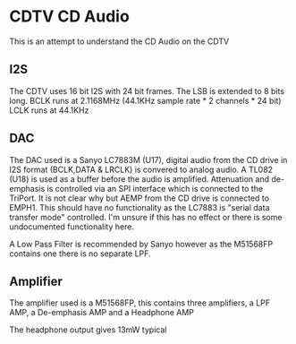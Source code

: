 # CDTV CD Audio

This is an attempt to understand the CD Audio on the CDTV

## I2S

The CDTV uses 16 bit I2S with 24 bit frames. The LSB is extended to 8 bits long. 
BCLK runs at 2.1168MHz (44.1KHz sample rate * 2 channels * 24 bit)
LCLK runs at 44.1KHz



## DAC

The DAC used is a Sanyo LC7883M (U17), digital audio from the CD drive in I2S format (BCLK,DATA & LRCLK) is convered to analog audio. A TL082 (U18) is used as a buffer before the audio is amplified.
Attenuation and de-emphasis is controlled via an SPI interface which is connected to the TriPort.
It is not clear why but AEMP from the CD drive is connected to EMPH1. This should have no functionality as the LC7883 is "serial data transfer mode" controlled. I'm unsure if this has no effect or there is some undocumented functionality here. 

A Low Pass Filter is recommended by Sanyo however as the M51568FP contains one there is no separate LPF.




## Amplifier

The amplifier used is a M51568FP, this contains three amplifiers, a LPF AMP, a De-emphasis AMP and a Headphone AMP

The headphone output gives 13mW typical

